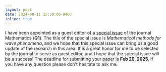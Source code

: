 ```yaml
---
layout: post
date: 2024-08-11 15:59:00-0400
inline: true
---
```


I have been appointed as a guest editor of a [special issue](https://www.mdpi.com/journal/mathematics/special_issues/7Q817S6G0N) of the journal Mathematics (**Q1**). The title of the special issue is *Mathematical methods for wave phenomena*, and we hope that this special issue can bring us a good update of the research in this area. It is a great honor for me to be selected by the journal to serve as guest editor, and I hope that the special issue will be a success! The deadline for submitting your paper is **Feb 20, 2025**, if you have any question please don't hesitate to ask me. 